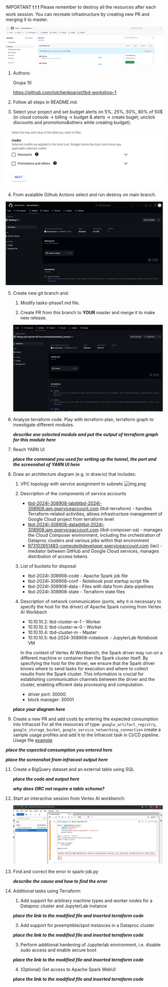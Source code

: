 IMPORTANT ❗ ❗ ❗ Please remember to destroy all the resources after each work session. You can recreate infrastructure by creating new PR and merging it to master.
  
![img.png](doc/figures/destroy.png)

1. Authors:

   Grupa 10

   https://github.com/iotchenkoarist/tbd-workshop-1
   
2. Follow all steps in README.md.

3. Select your project and set budget alerts on 5%, 25%, 50%, 80% of 50$ (in cloud console -> billing -> budget & alerts -> create buget; unclick discounts and promotions&others while creating budget).

  ![img.png](doc/figures/discounts.png)

4. From avaialble Github Actions select and run destroy on main branch.


  ![img.png](doc/figures/destroy_resources.png)
   
5. Create new git branch and:
    1. Modify tasks-phase1.md file.
    
    2. Create PR from this branch to **YOUR** master and merge it to make new release. 
    
      ![img.png](doc/figures/release.png)


6. Analyze terraform code. Play with terraform plan, terraform graph to investigate different modules.

    ***describe one selected module and put the output of terraform graph for this module here***
   
7. Reach YARN UI
   
   ***place the command you used for setting up the tunnel, the port and the screenshot of YARN UI here***
   
8. Draw an architecture diagram (e.g. in draw.io) that includes:
    1. VPC topology with service assignment to subnets
    ![img.png](doc/figures/vpc.png)
    2. Description of the components of service accounts
       * tbd-2024l-308908-lab@tbd-2024l-308908.iam.gserviceaccount.com (tbd-terraform) - handles Terraform-related
       activities, allows infrastructure management of Google Cloud project from terraform level
       * tbd-2024l-308908-data@tbd-2024l-308908.iam.gserviceaccount.com (tbd-composer-sa) - manages the
       Cloud Composer environment, including the orchestration of Dataproc clusters and various jobs within
       that environment
       * 973102651483-compute@developer.gserviceaccount.com (iac) - mediator between GitHub and
       Google Cloud services, manages distribution of access tokens
    3. List of buckets for disposal
       * tbd-2024l-308908-code - Apache Spark job file
       * tbd-2024l-308908-conf - Notebook post startup script file
       * tbd-2024l-308908-data - Files with data from data-pipelines
       * tbd-2024l-308908-state - Terraform state files
    4. Description of network communication (ports, why it is necessary to specify the host for the driver) of Apache Spark running from Vertex AI Workbech
       * 10.10.10.2: tbd-cluster-w-1 - Worker
       * 10.10.10.3: tbd-cluster-w-0 - Worker
       * 10.10.10.4: tbd-cluster-m - Master
       * 10.10.10.5: tbd-2024-308908-notebook - JupyterLab Notebook VM

       In the context of Vertex AI Workbench, the Spark driver may run on a different machine or container than the Spark cluster itself.
       By specifying the host for the driver, we ensure that the Spark driver knows where to send tasks for execution and where to collect results from the Spark cluster.
       This information is crucial for establishing communication channels between the driver and the cluster, enabling efficient data processing and computation.
       * driver port: 30000
       * block manager: 30001

    ***place your diagram here***

11. Create a new PR and add costs by entering the expected consumption into Infracost
For all the resources of type: `google_artifact_registry`, `google_storage_bucket`, `google_service_networking_connection`
create a sample usage profiles and add it to the Infracost task in CI/CD pipeline. Usage file [example](https://github.com/infracost/infracost/blob/master/infracost-usage-example.yml) 

   ***place the expected consumption you entered here***

   ***place the screenshot from infracost output here***

11. Create a BigQuery dataset and an external table using SQL
    
    ***place the code and output here***
   
    ***why does ORC not require a table schema?***

  
12. Start an interactive session from Vertex AI workbench:

    ![img.png](doc/figures/vertexAI.png)
   
13. Find and correct the error in spark-job.py

    ***describe the cause and how to find the error***

14. Additional tasks using Terraform:

    1. Add support for arbitrary machine types and worker nodes for a Dataproc cluster and JupyterLab instance

    ***place the link to the modified file and inserted terraform code***
    
    3. Add support for preemptible/spot instances in a Dataproc cluster

    ***place the link to the modified file and inserted terraform code***
    
    3. Perform additional hardening of Jupyterlab environment, i.e. disable sudo access and enable secure boot
    
    ***place the link to the modified file and inserted terraform code***

    4. (Optional) Get access to Apache Spark WebUI

    ***place the link to the modified file and inserted terraform code***
